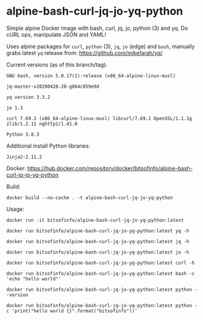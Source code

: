# alpine-bash-curl-jq-jo-yq-python

Simple alpine Docker image with bash, curl, jq, jo, python (3) and yq. Do cURL ops, manipulate JSON and YAML!

Uses alpine packages for `curl`, `python` (3), `jq`, `jo` (edge) and `bash`, manually grabs latest `yq` release from: https://github.com/mikefarah/yq/

Current versions (as of this branch/tag):
```
GNU bash, version 5.0.17(1)-release (x86_64-alpine-linux-musl)

jq-master-v20200428-28-g864c859e9d

yq version 3.3.2

jo 1.3

curl 7.69.1 (x86_64-alpine-linux-musl) libcurl/7.69.1 OpenSSL/1.1.1g zlib/1.2.11 nghttp2/1.41.0

Python 3.8.3
```

Additional install Python libraries:
```
Jinja2-2.11.2
```

Docker: https://hub.docker.com/repository/docker/bitsofinfo/alpine-bash-curl-jq-jo-yq-python

Build:
```
docker build --no-cache . -t alpine-bash-curl-jq-jo-yq-python
```

Usage:
```
docker run -it bitsofinfo/alpine-bash-curl-jq-jo-yq-python:latest

docker run bitsofinfo/alpine-bash-curl-jq-jo-yq-python:latest yq -h

docker run bitsofinfo/alpine-bash-curl-jq-jo-yq-python:latest jq -h

docker run bitsofinfo/alpine-bash-curl-jq-jo-yq-python:latest jo -h

docker run bitsofinfo/alpine-bash-curl-jq-jo-yq-python:latest curl -h

docker run bitsofinfo/alpine-bash-curl-jq-jo-yq-python:latest bash -c 'echo "hello world"'

docker run bitsofinfo/alpine-bash-curl-jq-jo-yq-python:latest python --version

docker run bitsofinfo/alpine-bash-curl-jq-jo-yq-python:latest python -c 'print("hello world {}".format("bitsofinfo"))'
```
